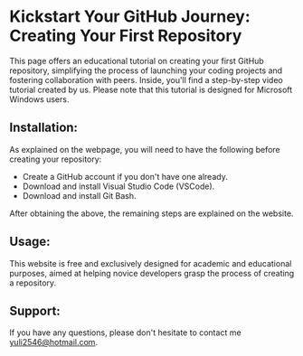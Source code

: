 
# Kickstart Your GitHub Journey: Creating Your First Repository

This page offers an educational tutorial on creating your first GitHub repository, simplifying the process of launching your coding projects and fostering collaboration with peers. Inside, you'll find a step-by-step video tutorial created by us. Please note that this tutorial is designed for Microsoft Windows users.

## Installation:

As explained on the webpage, you will need to have the following before creating your repository:

 - Create a GitHub account if you don't have one already.
 - Download and install Visual Studio Code (VSCode).
 - Download and install Git Bash.

After obtaining the above, the remaining steps are explained on the website.

## Usage:

This website is free and exclusively designed for academic and educational purposes, aimed at helping novice developers grasp the process of creating a repository.

## Support:

If you have any questions, please don't hesitate to contact me <yuli2546@hotmail.com>.

